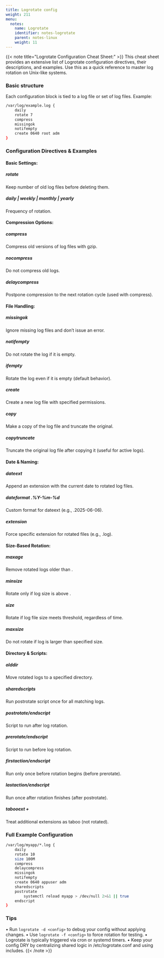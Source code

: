 ```yaml
---
title: Logrotate config
weight: 211
menu:
  notes:
    name: Logrotate
    identifier: notes-logrotate
    parent: notes-linux
    weight: 11
---
```


<div style="display: block; width: 100%; max-width: none;">
<!-- Logrotate: -->
{{< note title="Logrotate Configuration Cheat Sheet:" >}}
This cheat sheet provides an extensive list of Logrotate configuration directives, their descriptions, and examples. 
Use this as a quick reference to master log rotation on Unix-like systems.

### Basic structure
Each configuration block is tied to a log file or set of log files. Example:
```bash
/var/log/example.log {
    daily
    rotate 7
    compress
    missingok
    notifempty
    create 0640 root adm
}
```

### Configuration Directives & Examples
#### Basic Settings:
##### rotate <count>
Keep <count> number of old log files before deleting them.

##### daily | weekly | monthly | yearly
Frequency of rotation.

#### Compression Options:

##### compress
Compress old versions of log files with gzip.

##### nocompress
Do not compress old logs.

##### delaycompress
Postpone compression to the next rotation cycle (used with compress).

#### File Handling:

##### missingok
Ignore missing log files and don’t issue an error.

##### notifempty
Do not rotate the log if it is empty.

##### ifempty
Rotate the log even if it is empty (default behavior).

##### create <mode> <owner> <group>
Create a new log file with specified permissions.

##### copy
Make a copy of the log file and truncate the original.

##### copytruncate
Truncate the original log file after copying it (useful for active logs).

#### Date & Naming:

##### dateext
Append an extension with the current date to rotated log files.

##### dateformat .%Y-%m-%d
Custom format for dateext (e.g., .2025-06-06).

##### extension <ext>
Force specific extension for rotated files (e.g., .log).

#### Size-Based Rotation:

##### maxage <days>
Remove rotated logs older than <days>.

##### minsize <size>
Rotate only if log size is above <size>.

##### size <size>
Rotate if log file size meets threshold, regardless of time.

##### maxsize <size>
Do not rotate if log is larger than specified size.

#### Directory & Scripts:

##### olddir <dir>
Move rotated logs to a specified directory.

##### sharedscripts
Run postrotate script once for all matching logs.

##### postrotate/endscript
Script to run after log rotation.

##### prerotate/endscript
Script to run before log rotation.

##### firstaction/endscript
Run only once before rotation begins (before prerotate).

##### lastaction/endscript
Run once after rotation finishes (after postrotate).

##### tabooext + <ext>
Treat additional extensions as taboo (not rotated).

### Full Example Configuration
```bash
/var/log/myapp/*.log {
    daily
    rotate 10
    size 100M
    compress
    delaycompress
    missingok
    notifempty
    create 0640 appuser adm
    sharedscripts
    postrotate
        systemctl reload myapp > /dev/null 2>&1 || true
    endscript
}
```

### Tips
•	Run `logrotate -d <config>` to debug your config without applying changes.
•	Use `logrotate -f <config>` to force rotation for testing.
•	Logrotate is typically triggered via cron or systemd timers.
•	Keep your config DRY by centralizing shared logic in /etc/logrotate.conf and using includes.
{{< /note >}}
</div>